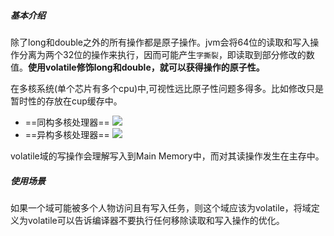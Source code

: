 ##### 基本介绍

除了long和double之外的所有操作都是原子操作。jvm会将64位的读取和写入操作分离为两个32位的操作来执行，因而可能产生`字撕裂`，即读取到部分修改的数值。**使用volatile修饰long和double，就可以获得操作的原子性。**

在多核系统(单个芯片有多个cpu)中,可视性远比原子性问题多得多。比如修改只是暂时性的存放在cup缓存中。

- ==同构多核处理器==
![](https://insights.sei.cmu.edu/sei_blog/firesmith_secondmulticore_figure1.png)
- ==异构多核处理器==
![](https://insights.sei.cmu.edu/sei_blog/firesmith_secondmulticore_figure2.png)

volatile域的写操作会理解写入到Main Memory中，而对其读操作发生在主存中。


##### 使用场景

如果一个域可能被多个人物访问且有写入任务，则这个域应该为volatile，将域定义为volatile可以告诉编译器不要执行任何移除读取和写入操作的优化。